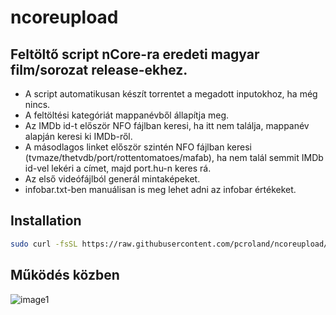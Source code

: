 # ncoreupload
## Feltöltő script nCore-ra eredeti magyar film/sorozat release-ekhez.
* A script automatikusan készít torrentet a megadott inputokhoz, ha még nincs.
* A feltöltési kategóriát mappanévből állapítja meg.
* Az IMDb id-t először NFO fájlban keresi, ha itt nem találja, mappanév alapján keresi ki IMDb-ről.
* A másodlagos linket először szintén NFO fájlban keresi (tvmaze/thetvdb/port/rottentomatoes/mafab), ha nem talál semmit IMDb id-vel lekéri a címet, majd port.hu-n keres rá.
* Az első videófájlból generál mintaképeket.
* infobar.txt-ben manuálisan is meg lehet adni az infobar értékeket.

## Installation
```sh
sudo curl -fsSL https://raw.githubusercontent.com/pcroland/ncoreupload/master/ncoreup.sh -o /usr/local/bin/ncoreup && sudo chmod +x /usr/local/bin/ncoreup && rehash
```

## Működés közben
![image1](https://i.kek.sh/ZvFWJUOhAU8.gif)
